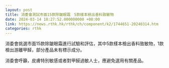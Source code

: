 ```yaml
---
layout: post
title: 消委會測試市面15款除皺眼霜　5款樣本檢出香料致敏物
date: 2024-03-14 18:27:52.000000000 +08:00
link: https://news.rthk.hk/rthk/ch/component/k2/1744651-20240314.htm
categories: rthk
---
```


消委會挑選市面15款除皺眼霜進行試驗和評估，其中5款樣本檢出香料致敏物，1款檢出游離甲醛，部分產品未有標示成分。

消委會呼籲，皮膚特別敏感或者對甲醛過敏人士，應避免選用有關產品。
